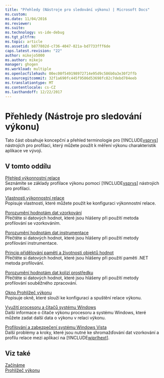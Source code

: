 ```yaml
---
title: "Přehledy (Nástroje pro sledování výkonu) | Microsoft Docs"
ms.custom: 
ms.date: 11/04/2016
ms.reviewer: 
ms.suite: 
ms.technology: vs-ide-debug
ms.tgt_pltfrm: 
ms.topic: article
ms.assetid: b877802d-c736-4047-821a-bd7733fff6de
caps.latest.revision: "22"
author: mikejo5000
ms.author: mikejo
manager: ghogen
ms.workload: multiple
ms.openlocfilehash: 00ec00f549198972714e95d9c586b0a3e30f2ffb
ms.sourcegitcommit: 32f1a690fc445f9586d53698fc82c7debd784eeb
ms.translationtype: MT
ms.contentlocale: cs-CZ
ms.lasthandoff: 12/22/2017
---
```

# <a name="overviews-performance-tools"></a>Přehledy (Nástroje pro sledování výkonu)
Tato část obsahuje koncepční a přehled terminologie pro [!INCLUDE[vsprvs](../code-quality/includes/vsprvs_md.md)] nástrojích pro profilaci, který můžete použít k měření výkonu charakteristik aplikace ve vývoji.  
  
## <a name="in-this-section"></a>V tomto oddílu  
 [Přehled výkonnostní relace](../profiling/performance-session-overview.md)  
 Seznámíte se základy profilace výkonu pomocí [!INCLUDE[vsprvs](../code-quality/includes/vsprvs_md.md)] nástrojích pro profilaci.  
  
 [Vlastnosti výkonnostní relace](../profiling/performance-session-properties.md)  
 Popisuje vlastnosti, které můžete použít ke konfiguraci výkonnostní relace.  
  
 [Porozumění hodnotám dat vzorkování](../profiling/understanding-sampling-data-values.md)  
 Přečtěte si datových hodnot, které jsou hlášeny při použití metoda profilování se vzorkováním.  
  
 [Porozumění hodnotám dat instrumentace](../profiling/understanding-instrumentation-data-values.md)  
 Přečtěte si datových hodnot, které jsou hlášeny při použití metody profilování instrumentace.  
  
 [Princip přidělování paměti a životnosti objektů hodnot](../profiling/understanding-memory-allocation-and-object-lifetime-data-values.md)  
 Přečtěte si datových hodnot, které jsou hlášeny při použití paměti .NET metoda profilování.  
  
 [Porozumění hodnotám dat kolizí prostředku](../profiling/understanding-resource-contention-data-values.md)  
 Přečtěte si datových hodnot, které jsou hlášeny při použití metody profilování souběžného zpracování.  
  
 [Okno Prohlížeč výkonu](../profiling/performance-explorer-window.md)  
 Popisuje okně, které slouží ke konfiguraci a spuštění relace výkonu.  
  
 [Využití procesoru a čítačů systému Windows](../profiling/cpu-and-windows-counters.md)  
 Další informace o čítače výkonu procesoru a systému Windows, které můžete zadat další data o výkonu v relaci výkonu.  
  
 [Profilování a zabezpečení systému Windows Vista](../profiling/profiling-and-windows-vista-security.md)  
 Další problémy a kroky, které jsou nutné ke shromažďování dat vzorkování a profilu relace mezi aplikací na [!INCLUDE[wiprlhext](../debugger/includes/wiprlhext_md.md)].  
  
## <a name="see-also"></a>Viz také  
 [Začínáme](../profiling/getting-started-with-performance-tools.md)   
 [Prohlížeč výkonu](../profiling/performance-explorer.md)